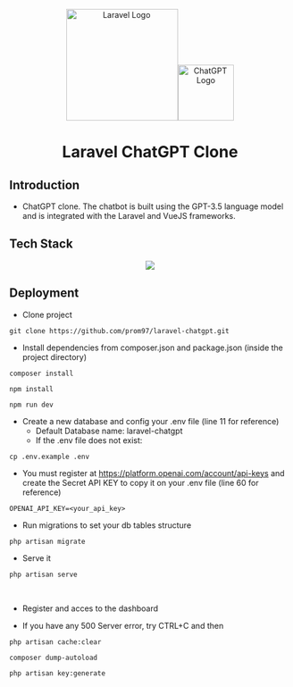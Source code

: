 <p align="center"><img src="https://raw.githubusercontent.com/laravel/art/master/logo-lockup/5%20SVG/2%20CMYK/1%20Full%20Color/laravel-logolockup-cmyk-red.svg" width="200" alt="Laravel Logo"><img src="https://raw.githubusercontent.com/lencx/ChatGPT/main/public/logo.png" width="100" alt="ChatGPT Logo"></p>

<h1 align="center">Laravel ChatGPT Clone</h1>

## Introduction

- ChatGPT clone. The chatbot is built using the GPT-3.5 language model and is integrated with the Laravel and VueJS frameworks.

## Tech Stack

<p align="center">
  <a href="https://skillicons.dev">
    <img src="https://skillicons.dev/icons?i=laravel,vuejs,tailwind,mysql,vscode" />
  </a>
</p>

## Deployment

- Clone project

```
git clone https://github.com/prom97/laravel-chatgpt.git
```

- Install dependencies from composer.json and package.json (inside the project directory)

```
composer install
```

```
npm install
```

```
npm run dev
```

- Create a new database and config your .env file (line 11 for reference)
  - Default Database name: laravel-chatgpt
  - If the .env file does not exist:

 ```
 cp .env.example .env
 ```

- You must register at <https://platform.openai.com/account/api-keys> and create the Secret API KEY to copy it on your .env file (line 60 for reference)

 ```
 OPENAI_API_KEY=<your_api_key>
 ```

- Run migrations to set your db tables structure

```
php artisan migrate
```

- Serve it

```
php artisan serve
```

<br/>

- Register and acces to the dashboard

- If you have any 500 Server error, try CTRL+C and then

```
php artisan cache:clear
```

```
composer dump-autoload
```

```
php artisan key:generate
```
